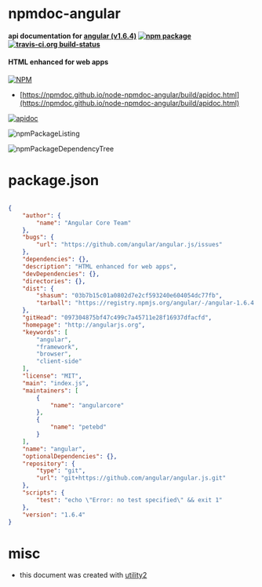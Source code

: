 # npmdoc-angular

#### api documentation for  [angular (v1.6.4)](http://angularjs.org)  [![npm package](https://img.shields.io/npm/v/npmdoc-angular.svg?style=flat-square)](https://www.npmjs.org/package/npmdoc-angular) [![travis-ci.org build-status](https://api.travis-ci.org/npmdoc/node-npmdoc-angular.svg)](https://travis-ci.org/npmdoc/node-npmdoc-angular)

#### HTML enhanced for web apps

[![NPM](https://nodei.co/npm/angular.png?downloads=true&downloadRank=true&stars=true)](https://www.npmjs.com/package/angular)

- [https://npmdoc.github.io/node-npmdoc-angular/build/apidoc.html](https://npmdoc.github.io/node-npmdoc-angular/build/apidoc.html)

[![apidoc](https://npmdoc.github.io/node-npmdoc-angular/build/screenCapture.buildCi.browser.%252Ftmp%252Fbuild%252Fapidoc.html.png)](https://npmdoc.github.io/node-npmdoc-angular/build/apidoc.html)

![npmPackageListing](https://npmdoc.github.io/node-npmdoc-angular/build/screenCapture.npmPackageListing.svg)

![npmPackageDependencyTree](https://npmdoc.github.io/node-npmdoc-angular/build/screenCapture.npmPackageDependencyTree.svg)



# package.json

```json

{
    "author": {
        "name": "Angular Core Team"
    },
    "bugs": {
        "url": "https://github.com/angular/angular.js/issues"
    },
    "dependencies": {},
    "description": "HTML enhanced for web apps",
    "devDependencies": {},
    "directories": {},
    "dist": {
        "shasum": "03b7b15c01a0802d7e2cf593240e604054dc77fb",
        "tarball": "https://registry.npmjs.org/angular/-/angular-1.6.4.tgz"
    },
    "gitHead": "097304875bf47c499c7a45711e28f16937dfacfd",
    "homepage": "http://angularjs.org",
    "keywords": [
        "angular",
        "framework",
        "browser",
        "client-side"
    ],
    "license": "MIT",
    "main": "index.js",
    "maintainers": [
        {
            "name": "angularcore"
        },
        {
            "name": "petebd"
        }
    ],
    "name": "angular",
    "optionalDependencies": {},
    "repository": {
        "type": "git",
        "url": "git+https://github.com/angular/angular.js.git"
    },
    "scripts": {
        "test": "echo \"Error: no test specified\" && exit 1"
    },
    "version": "1.6.4"
}
```



# misc
- this document was created with [utility2](https://github.com/kaizhu256/node-utility2)
